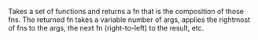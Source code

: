   Takes a set of functions and returns a fn that is the composition
  of those fns.  The returned fn takes a variable number of args,
  applies the rightmost of fns to the args, the next
  fn (right-to-left) to the result, etc.